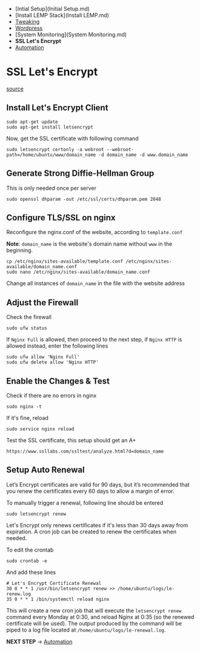 - [Intial Setup](Initial Setup.md)
- [Install LEMP Stack](Install LEMP.md)
- [Tweaking](Tweaking.md)
- [Wordpress](Wordpress.md)
- [System Monitoring](System Monitoring.md)
- **SSL Let's Encrypt**
- [Automation](Automation.md)

# SSL Let's Encrypt

[source](https://www.digitalocean.com/community/tutorials/how-to-secure-nginx-with-let-s-encrypt-on-ubuntu-16-04)

## Install Let's Encrypt Client

```
sudo apt-get update
sudo apt-get install letsencrypt
```

Now, get the SSL certificate with following command
```
sudo letsencrypt certonly -a webroot --webroot-path=/home/ubuntu/www/domain_name -d domain_name -d www.domain_name
```

## Generate Strong Diffie-Hellman Group

This is only needed once per server
```
sudo openssl dhparam -out /etc/ssl/certs/dhparam.pem 2048
```

## Configure TLS/SSL on nginx

Reconfigure the nginx.conf of the website, according to `template.conf`

**Note**: `domain_name` is the website's domain name without `www` in the beginning.
```
cp /etc/nginx/sites-available/template.conf /etc/nginx/sites-available/domain_name.conf
sudo nano /etc/nginx/sites-available/domain_name.conf
```

Change all instances of `domain_name` in the file with the website address

## Adjust the Firewall

Check the firewall
```
sudo ufw status
```

If `Nginx Full` is allowed, then proceed to the next step, if `Nginx HTTP` is allowed instead, enter the following lines
```
sudo ufw allow 'Nginx Full'
sudo ufw delete allow 'Nginx HTTP'
```

## Enable the Changes & Test

Check if there are no errors in nginx
```
sudo nginx -t
```

If it's fine, reload
```
sudo service nginx reload
```

Test the SSL certificate, this setup should get an A+
```
https://www.ssllabs.com/ssltest/analyze.html?d=domain_name
```

## Setup Auto Renewal

Let’s Encrypt certificates are valid for 90 days, but it’s recommended that you renew the certificates every 60 days to allow a margin of error.

To manually trigger a renewal, following line should be entered
```
sudo letsencrypt renew
```

Let's Encrypt only renews certificates if it's less than 30 days away from expiration. A cron job can be created to renew the certificates when needed.

To edit the crontab
```
sudo crontab -e
```

And add these lines
```
# Let's Encrypt Certificate Renewal
30 0 * * 1 /usr/bin/letsencrypt renew >> /home/ubuntu/logs/le-renew.log
35 0 * * 1 /bin/systemctl reload nginx
```

This will create a new cron job that will execute the `letsencrypt renew` command every Monday at 0:30, and reload Nginx at 0:35 (so the renewed certificate will be used). The output produced by the command will be piped to a log file located at `/home/ubuntu/logs/le-renewal.log`.

**NEXT STEP** -> [Automation](Automation.md)

